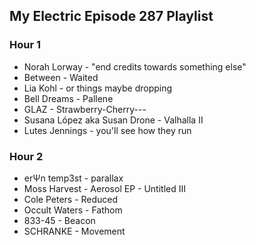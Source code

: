 ## My Electric Episode 287 Playlist

### Hour 1
* Norah Lorway - "end credits towards something else"
* Between - Waited
* Lia Kohl - or things maybe dropping
* Bell Dreams - Pallene
* GLAZ - Strawberry-Cherry---
* Susana López aka Susan Drone - Valhalla II
* Lutes Jennings - you'll see how they run
### Hour 2
* erΨn temp3st - parallax
* Moss Harvest - Aerosol EP - Untitled III
* Cole Peters - Reduced
* Occult Waters - Fathom
* 833-45 - Beacon
* SCHRANKE - Movement
